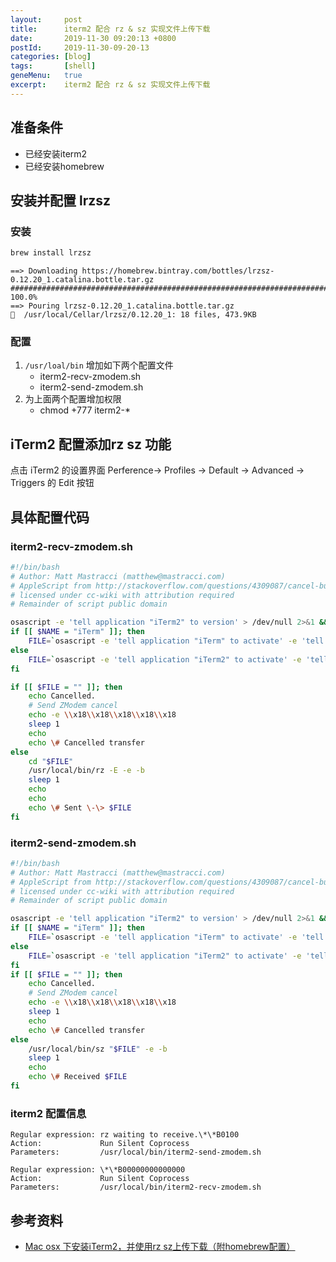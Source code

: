 ```yaml
---
layout:     post
title:      iterm2 配合 rz & sz 实现文件上传下载
date:       2019-11-30 09:20:13 +0800
postId:     2019-11-30-09-20-13
categories: [blog]
tags:       [shell]
geneMenu:   true
excerpt:    iterm2 配合 rz & sz 实现文件上传下载
---
```


## 准备条件

* 已经安装iterm2
* 已经安装homebrew

## 安装并配置 lrzsz

### 安装
```bash
brew install lrzsz
```

```log
==> Downloading https://homebrew.bintray.com/bottles/lrzsz-0.12.20_1.catalina.bottle.tar.gz
######################################################################## 100.0%
==> Pouring lrzsz-0.12.20_1.catalina.bottle.tar.gz
🍺  /usr/local/Cellar/lrzsz/0.12.20_1: 18 files, 473.9KB
```

### 配置

1) `/usr/loal/bin` 增加如下两个配置文件
    * iterm2-recv-zmodem.sh
    * iterm2-send-zmodem.sh
2) 为上面两个配置增加权限
    * chmod +777 iterm2-*

## iTerm2 配置添加rz sz 功能

点击 iTerm2 的设置界面 Perference-> Profiles -> Default -> Advanced -> Triggers 的 Edit 按钮




## 具体配置代码

### iterm2-recv-zmodem.sh
```bash
#!/bin/bash
# Author: Matt Mastracci (matthew@mastracci.com)
# AppleScript from http://stackoverflow.com/questions/4309087/cancel-button-on-osascript-in-a-bash-script
# licensed under cc-wiki with attribution required 
# Remainder of script public domain

osascript -e 'tell application "iTerm2" to version' > /dev/null 2>&1 && NAME=iTerm2 || NAME=iTerm
if [[ $NAME = "iTerm" ]]; then
    FILE=`osascript -e 'tell application "iTerm" to activate' -e 'tell application "iTerm" to set thefile to choose folder with prompt "Choose a folder to place received files in"' -e "do shell script (\"echo \"&(quoted form of POSIX path of thefile as Unicode text)&\"\")"`
else
    FILE=`osascript -e 'tell application "iTerm2" to activate' -e 'tell application "iTerm2" to set thefile to choose folder with prompt "Choose a folder to place received files in"' -e "do shell script (\"echo \"&(quoted form of POSIX path of thefile as Unicode text)&\"\")"`
fi

if [[ $FILE = "" ]]; then
    echo Cancelled.
    # Send ZModem cancel
    echo -e \\x18\\x18\\x18\\x18\\x18
    sleep 1
    echo
    echo \# Cancelled transfer
else
    cd "$FILE"
    /usr/local/bin/rz -E -e -b
    sleep 1
    echo
    echo
    echo \# Sent \-\> $FILE
fi
```
### iterm2-send-zmodem.sh

```bash
#!/bin/bash
# Author: Matt Mastracci (matthew@mastracci.com)
# AppleScript from http://stackoverflow.com/questions/4309087/cancel-button-on-osascript-in-a-bash-script
# licensed under cc-wiki with attribution required 
# Remainder of script public domain

osascript -e 'tell application "iTerm2" to version' > /dev/null 2>&1 && NAME=iTerm2 || NAME=iTerm
if [[ $NAME = "iTerm" ]]; then
    FILE=`osascript -e 'tell application "iTerm" to activate' -e 'tell application "iTerm" to set thefile to choose file with prompt "Choose a file to send"' -e "do shell script (\"echo \"&(quoted form of POSIX path of thefile as Unicode text)&\"\")"`
else
    FILE=`osascript -e 'tell application "iTerm2" to activate' -e 'tell application "iTerm2" to set thefile to choose file with prompt "Choose a file to send"' -e "do shell script (\"echo \"&(quoted form of POSIX path of thefile as Unicode text)&\"\")"`
fi
if [[ $FILE = "" ]]; then
    echo Cancelled.
    # Send ZModem cancel
    echo -e \\x18\\x18\\x18\\x18\\x18
    sleep 1
    echo
    echo \# Cancelled transfer
else
    /usr/local/bin/sz "$FILE" -e -b
    sleep 1
    echo
    echo \# Received $FILE
fi 
```

### iterm2 配置信息

```log
Regular expression: rz waiting to receive.\*\*B0100
Action:             Run Silent Coprocess
Parameters:         /usr/local/bin/iterm2-send-zmodem.sh

Regular expression: \*\*B00000000000000
Action:             Run Silent Coprocess
Parameters:         /usr/local/bin/iterm2-recv-zmodem.sh
```

## 参考资料

* [Mac osx 下安装iTerm2，并使用rz sz上传下载（附homebrew配置）](https://segmentfault.com/a/1190000012166969)